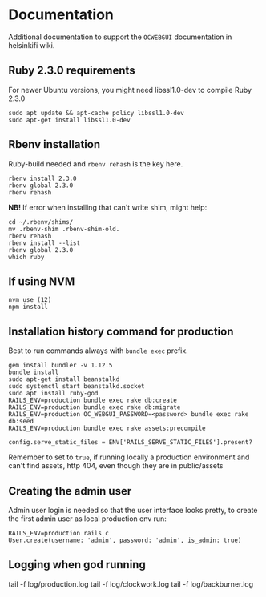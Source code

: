 # Documentation

Additional documentation to support the `OCWEBGUI` documentation in helsinkifi wiki.

## Ruby 2.3.0 requirements

For newer Ubuntu versions, you might need libssl1.0-dev to compile Ruby 2.3.0

```
sudo apt update && apt-cache policy libssl1.0-dev
sudo apt-get install libssl1.0-dev
```

## Rbenv installation

Ruby-build needed and `rbenv rehash` is the key here.

```
rbenv install 2.3.0
rbenv global 2.3.0
rbenv rehash
```

**NB!** If error when installing that can't write shim, might help:
```
cd ~/.rbenv/shims/
mv .rbenv-shim .rbenv-shim-old.
rbenv rehash
rbenv install --list
rbenv global 2.3.0
which ruby
```

## If using NVM

```
nvm use (12)
npm install
```

## Installation history command for production

Best to run commands always with `bundle exec` prefix.

``` 
gem install bundler -v 1.12.5
bundle install
sudo apt-get install beanstalkd 
sudo systemctl start beanstalkd.socket
sudo apt install ruby-god
RAILS_ENV=production bundle exec rake db:create
RAILS_ENV=production bundle exec rake db:migrate
RAILS_ENV=production OC_WEBGUI_PASSWORD=<password> bundle exec rake db:seed
RAILS_ENV=production bundle exec rake assets:precompile
```

`config.serve_static_files = ENV['RAILS_SERVE_STATIC_FILES'].present?`

Remember to set to `true`, if running locally a production environment and can't find assets, http 404, even though they are in public/assets

## Creating the admin user

Admin user login is needed so that the user interface looks pretty,
to create the first admin user as local production env run:
``` 
RAILS_ENV=production rails c
User.create(username: 'admin', password: 'admin', is_admin: true)
```

## Logging when god running

tail -f log/production.log
tail -f log/clockwork.log
tail -f log/backburner.log
